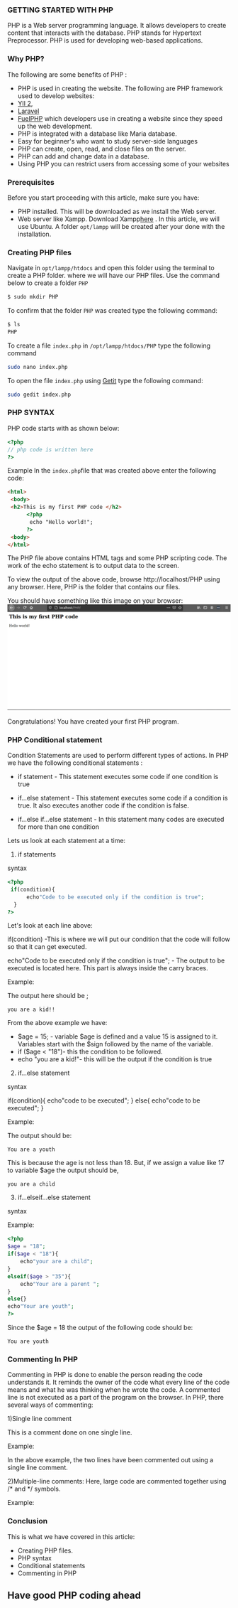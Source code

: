 ### GETTING STARTED WITH PHP
PHP is a Web server programming language. It allows developers to create content that interacts with the database. PHP stands for Hypertext Preprocessor. PHP is used for developing web-based applications.


### Why PHP?
The following are some benefits of PHP :
- PHP is used in creating the website. The following  are PHP framework used to develop websites:
- [YII 2](https://www.tutorialspoint.com/yii/index.htm),
- [Laravel](https://laravel.com/)
- [FuelPHP](https://fuelphp.com/)
 which developers use in creating a website since they speed up the web development.
- PHP is integrated with a database like Maria database.
- Easy for beginner's who want to study server-side languages
- PHP can create, open, read, and close files on the server.
- PHP can add and change data in a database.
- Using PHP you can restrict users from accessing some of your websites

### Prerequisites
Before you start proceeding with this article, make sure you have:
- PHP installed. This will be downloaded as we install the Web server.
- Web server like Xampp. Download Xampp[here](https://www.apachefriends.org/download.html) . In this article, we will use Ubuntu. A folder ```opt/lampp``` will be created after your done with the installation.

### Creating PHP files
Navigate in ```opt/lampp/htdocs``` and open this folder using the terminal to create a PHP folder. where we will have our PHP files. Use the command below to create a folder ``PHP`` 

```bash
$ sudo mkdir PHP
```
To confirm that the folder ``PHP`` was created type the following command:
```bash
$ ls
PHP 
```
To create a file ```index.php``` in ```/opt/lampp/htdocs/PHP``` type the following command
```bash
sudo nano index.php
```
To open the file ```index.php``` using [Getit](https://wiki.gnome.org/Apps/Gedit) type the following command:
```bash
sudo gedit index.php
```
### PHP SYNTAX
PHP code starts with <?php and ends with ?> as shown below:
```PHP
<?php
// php code is written here
?>
```
Example
In the ```index.php```file that was created above enter the following code:
```html
<html>
 <body>
 <h2>This is my first PHP code </h2>
      <?php
       echo "Hello world!";
      ?>
 <body>
</html>
```
The PHP file above contains HTML tags and some PHP scripting code.
The work of the echo statement is to output data to the screen. 

To view the output of the above code, browse http://localhost/PHP using any browser. 
Here, PHP is the folder that contains our files.

You should have something like this image on your browser:
![php](helloworld.png)

Congratulations! You have created your first PHP program.

### PHP Conditional statement
Condition Statements are used to perform different types of actions.
In PHP we have the following conditional statements :

- if statement - This statement executes some code  if one condition is true
- if...else statement -  This statement executes some code if a condition is true. It also executes another code if the condition is false.

- if...else if...else statement - In this statement many codes are executed for more than one condition

Lets us look at each statement at a time:

1) if statements

syntax

```php
<?php
 if(condition){
      echo"Code to be executed only if the condition is true";
  }  
?>
```
Let's look at each line above:

if(condition) -This is where we will put our condition that the code will follow so that it can get executed.

echo"Code to be executed only if the condition is true"; - The output to be executed is located here. This part is always inside the carry braces.

Example:

<?php
$age = 15;

if ($age < "18") {
  echo "your are a kid!";
}
?>
The output here should be ;
```
you are a kid!!
```
From the above example we have:
- $age = 15; - variable $age is defined and a value 15 is assigned to it. Variables start with the $sign followed by the name of the variable.
- if ($age < "18")- this the condition to be followed.
- echo "you are a kid!"- this will be the output if the condition is true

2) if...else statement 

syntax

if(condition){
    echo"code to be executed";
}
else{
    echo"code to be executed";
}

Example:
<?php
$age = 18;
if($age< 18){
    echo"your are a child";
}
else{
    echo"Your are a youth";
}
?>
The output should be:
```
You are a youth
```
This is because the age is not less than 18. But, if we assign a value like 17 to variable $age the output should be,
```
you are a child
``` 
3) if...elseif...else statement

syntax

<?php
if (condition) {
  code to be executed if this condition is true;
} elseif (condition) {
  code to be executed if first condition is false and this condition is true;
} else {
  code to be executed if all conditions are false;
}
?>

Example:
```php
<?php
$age = "18";
if($age < "18"){
    echo"your are a child";
}
elseif($age > "35"){
    echo"Your are a parent ";
}
else{}
echo"Your are youth";
?>
```

Since the $age = 18 the output of the following code should be:
```
You are youth 
``` 



### Commenting In PHP
Commenting in PHP is done to enable the person reading the code understands it.
 It reminds the owner of the code what every line of the code means and what he was thinking when he wrote the code. A commented line is not executed as a part of the program on the browser. 
 In PHP, there several ways of commenting:

 1)Single line comment

 This is a comment done on one single line.

 Example:
 <?php
   //The work of the echo is to output data on the screen eg:
   echo"The output is:";
    #The above line has been commented.
 ?>

 In the above example, the two lines have been commented out using a single line comment.

 2)Multiple-line comments:
 Here, large code are commented together using /* and */ symbols.

Example:
<?php

 /* This is a multiple_line comment*/
?>

### Conclusion
This is what we have covered in this article:
- Creating PHP files.
- PHP syntax
- Conditional statements
- Commenting in PHP

## Have  good PHP coding ahead

